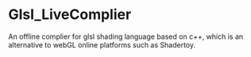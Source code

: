# Glsl_LiveComplier
An offline complier for glsl shading language based on c++, which is an alternative to webGL online platforms such as Shadertoy.
